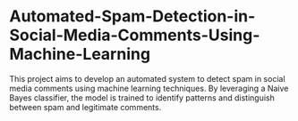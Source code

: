 # Automated-Spam-Detection-in-Social-Media-Comments-Using-Machine-Learning
This project aims to develop an automated system to detect spam in social media comments using machine learning techniques. By leveraging a Naive Bayes classifier, the model is trained to identify patterns and distinguish between spam and legitimate comments.
